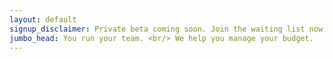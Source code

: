 ```yaml
---
layout: default
signup_disclaimer: Private beta coming soon. Join the waiting list now.
jumbo_head: You run your team. <br/> We help you manage your budget.
---
```

